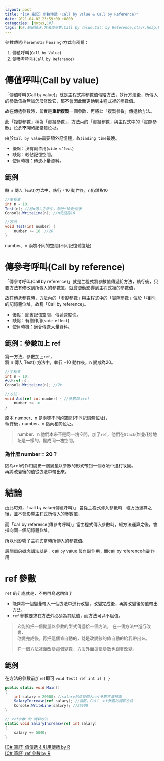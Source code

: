 ```yaml
---
layout: post
title: "[C# 筆記] 參數傳遞 (Call by Value & Call by Reference)"
date: 2021-04-02 23:59:00 +0800
categories: [Notes,C#]
tags: [C#,基礎語法,方法與參數,Call by Value,Call by Reference,stack,heap,Value Type,Reference Type,ref]
---
```


參數傳遞(Parameter Passing)方式有兩種：        

1. 傳值呼叫(`Call by Value`)
2. 傳參考呼叫(`Call by Reference`)


# 傳值呼叫(Call by value)

「傳值呼叫(Call by value)」就是主程式將參數值傳給方法，執行方法後，所傳入的參數值為無論怎麼修改它，都不會因此而更動到主程式裡的參數值。        

故在傳遞參數時，其實是**重新複製**一個參數，再將此「複製參數」傳遞給方法。       

此「複製參數」稱為「虛擬參數」，方法內的「虛擬參數」與主程式中的「實際參數」位於**不同**的記憶體位址。      

由於`Call by value`需要額外記憶體，故`binding time`最晚。

- 優點：沒有副作用(`side effect`)
- 缺點：較佔記憶空間。
- 使用時機：傳送小量資料。

## 範例

將 n 傳入 Test()方法中，執行 +10 動作後，n仍然為10

```c#
//主程式
int n = 10;
Test(n); //將n傳入方法中，執行+10動作後
Console.WriteLine(n); //n仍然為10

//方法
void Test(int number) {
    number += 10; //20
}
```
number、n 兩塊不同的空間(不同記憶體位址)        


# 傳參考呼叫(Call by reference)

「傳參考呼叫(Call by reference)」就是主程式將參數值傳遞給方法，執行後，只要方法有修改到所傳入的參數值，就會更動影響到主程式裡的參數值，

故在傳遞參數時，方法內的「虛擬參數」與主程式中的「實際參數」位於「相同」的記憶體位址，故稱「Call by reference」。      

- 優點：節省記憶空間、傳遞速度快。
- 缺點：有副作用(`side effect`)
- 使用時機：適合傳送大量資料。

## 範例：參數加上 ref

寫一方法，參數加上`ref`，     
將 n 傳入 Test() 方法中，執行 +10 動作後，n 變成為20。

```c#
//主程式
int n = 10;
Add(ref n);
Console.WriteLine(n); //20

//方法
void Add(ref int number) { //參數加上ref
    number += 10;
}
```
原本 number、n 是兩塊不同的空間(不同記憶體位址)，      
執行後，number、n 指向相同位址。        

> number、n 他們本來不是同一塊空間，加了`ref`，他們在`Stack`(堆疊/棧)地址是一樣的，變成同一塊空間。


### 為什麼 number = 20？

因為`ref`的作用能把一個變量以參數的形式帶到一個方法中進行改變。     
再將改變後的值從方法中帶出來。

# 結論

由此可知，「call by value(傳值呼叫)」 當從主程式傳入參數時，經方法運算之後，並不會影響主程式所傳入的參數值，      

而「call by reference(傳參考呼叫)」當主程式傳入參數時，經方法運算之後，會指向同一個記憶體位址，     

所以也影響了主程式當時所傳入的參數值。      

最簡單的概念講法就是：call by value 沒有副作用，而call by reference有副作用


# ref 參數
`ref` 的好處就是，不用再寫返回值了

- 能夠將一個變量帶入一個方法中進行改變，改變完成後，再將改變後的值帶出方法。
- `ref` 參數要求在方法外必須為其賦值，而方法可以不賦值。

> 它能夠把一個變量以參數的型式傳遞給一個方法， 在一個方法中進行改變，       
> 改變完成後，再把這個值自動的，就是改變後的值自動的給我帶出來。        
>
> 在一個方法裡面改變這個變數，方法外面這個變數也跟著改變。      


## 範例

在方法的參數前加`ref`即可 `void Test( ref int i) { }`

```c#
public static void Main()
{
    int salary = 20000; //salary的值會帶入ref參數方法裡面
    SalaryIncrease(ref salary); //調薪。Call ref參數的調薪方法
    Console.WriteLine(salary); //25000
}

// ref參數 的 調薪方法
static void SalaryIncrease(ref int salary) 
{
    salary += 5000;
}
```

[[C# 筆記] 值傳遞 & 引用傳遞  by R](https://riivalin.github.io/posts/2011/01/valuetype-referencetype/)      
[[C# 筆記] ref 參數  by R](https://riivalin.github.io/posts/2011/01/ref/)